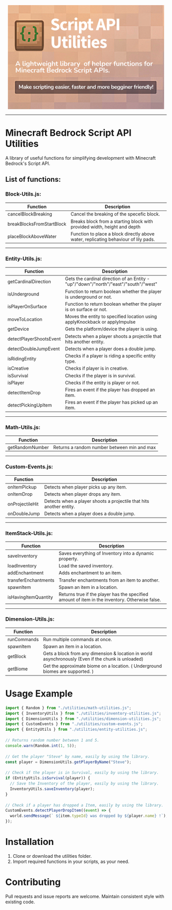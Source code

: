 <p align="center">
<img src="/.github/assets/banner.png" alt="" height="325">
</p>

---

# Minecraft Bedrock Script API Utilities

A library of useful functions for simplifying development with Minecraft Bedrock's Script API.

## List of functions:

### Block-Utils.js:

| Function                  | Description                                                                         |
| ------------------------- | ----------------------------------------------------------------------------------- |
| cancelBlockBreaking       | Cancel the breaking of the specefic block.                                          |
| breakBlocksFromStartBlock | Breaks block from a starting block with provided width, height and depth            |
| placeBlockAboveWater      | Function to place a block directly above water, replicating behaviour of lily pads. |

---

### Entity-Utils.js:

| Function                | Description                                                                          |
| ----------------------- | ------------------------------------------------------------------------------------ |
| getCardinalDirection    | Gets the cardinal direction of an Entity - "up"/"down"/"north"/"east"/"south"/"west" |
| isUnderground           | Function to return boolean whether the player is underground or not.                 |
| isPlayerOnSurface       | Function to return boolean whether the player is on surface or not.                  |
| moveToLocation          | Moves the entity to specified location using applyKnockback or applyImpulse          |
| getDevice               | Gets the platform/device the player is using.                                        |
| detectPlayerShootsEvent | Detects when a player shoots a projectile that hits another entity.                  |
| detectDoubleJumpEvent   | Detects when a player does a double jump.                                            |
| isRidingEntity          | Checks if a player is riding a specific entity type.                                 |
| isCreative              | Checks if player is in creative.                                                     |
| isSurvival              | Checks if the player is in survival.                                                 |
| isPlayer                | Checks if the entity is player or not.                                               |
| detectItemDrop          | Fires an event if the player has dropped an item.                                    |
| detectPickingUpItem     | Fires an event if the player has picked up an item.                                  |

---

### Math-Utils.js:

| Function        | Description                                 |
| --------------- | ------------------------------------------- |
| getRandomNumber | Returns a random number between min and max |

---

### Custom-Events.js:

| Function        | Description                                                         |
| --------------- | ------------------------------------------------------------------- |
| onItemPickup    | Detects when player picks up any item.                              |
| onItemDrop      | Detects when player drops any item.                                 |
| onProjectileHit | Detects when a player shoots a projectile that hits another entity. |
| onDoubleJump    | Detects when a player does a double jump.                           |

---
### ItemStack-Utils.js:

| Function             | Description                                                                                    |
| -------------------- | ---------------------------------------------------------------------------------------------- |
| saveInventory        | Saves everything of Inventory into a dynamic property.                                         |
| loadInventory        | Load the saved inventory.                                                                      |
| addEnchantment       | Adds enchantment to an item.                                                                   |
| transferEnchantments | Transfer enchantments from an item to another.                                                 |
| spawnItem            | Spawn an item in a location.                                                                   |
| isHavingItemQuantity | Returns true if the player has the specified amount of item in the inventory. Otherwise false. |

---

### Dimension-Utils.js:

| Function             | Description                                                                                         |
| -------------------- | --------------------------------------------------------------------------------------------------- |
| runCommands          | Run multiple commands at once.                                                                      |
| spawnItem            | Spawn an item in a location.                                                                        |
| getBlock             | Gets a block from any dimension & location in world asynchronously (Even if the chunk is unloaded)  |
| getBiome             | Get the approximate biome on a location. ( Underground biomes are supported. )                      |


# Usage Example

```js
import { Random } from "./utilities/math-utilities.js";
import { InventoryUtils } from "./utilities/inventory-utilities.js";
import { DimensionUtils } from "./utilities/dimension-utilities.js";
import { CustomEvents } from "./utilities/custom-events.js";
import { EntityUtils } from "./utilities/entity-utilities.js";

// Returns random number between 1 and 5.
console.warn(Random.int(1, 5));

// Get the player "Steve" by name, easily by using the library.
const player = DimensionUtils.getPlayerByName("Steve");

// Check if the player is in Survival, easily by using the library.
if (EntityUtils.isSurvival(player)) {
  // Save the Inventory of the player, easily by using the library.
  InventoryUtils.saveInventory(player);
}

// Check if a player has dropped a Item, easily by using the library.
CustomEvents.detectPlayerDropItem((event) => {
  world.sendMessage(` ${item.typeId} was dropped by ${player.name} !`);
});
```

# Installation
1. Clone or download the utilities folder.
2. Import required functions in your scripts, as your need.

# Contributing
Pull requests and issue reports are welcome. Maintain consistent style with existing code.
